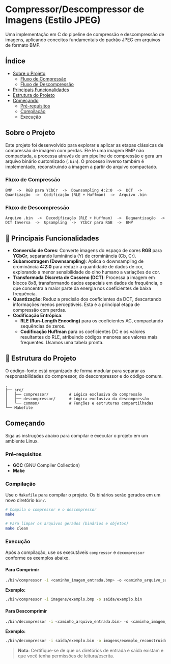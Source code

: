 # Compressor/Descompressor de Imagens (Estilo JPEG)

Uma implementação em C do pipeline de compressão e descompressão de imagens, aplicando conceitos fundamentais do padrão JPEG em arquivos de formato BMP.

## Índice

- [Sobre o Projeto](#sobre-o-projeto)
  - [Fluxo de Compressão](#fluxo-de-compressão)
  - [Fluxo de Descompressão](#fluxo-de-descompressão)
- [Principais Funcionalidades](#-principais-funcionalidades)
- [Estrutura do Projeto](#-estrutura-do-projeto)
- [Começando](#começando)
  - [Pré-requisitos](#pré-requisitos)
  - [Compilação](#compilação)
  - [Execução](#execução)

## Sobre o Projeto

Este projeto foi desenvolvido para explorar e aplicar as etapas clássicas de compressão de imagem com perdas. Ele lê uma imagem BMP não compactada, a processa através de um pipeline de compressão e gera um arquivo binário customizado (`.bin`). O processo inverso também é implementado, reconstruindo a imagem a partir do arquivo compactado.

### Fluxo de Compressão
```
BMP  ->  RGB para YCbCr  ->  Downsampling 4:2:0  ->  DCT  ->  Quantização  ->  Codificação (RLE + Huffman)  ->  Arquivo .bin
```
### Fluxo de Descompressão
```
Arquivo .bin  ->  Decodificação (RLE + Huffman)  ->  Dequantização  ->  DCT Inversa  ->  Upsampling  ->  YCbCr para RGB  ->  BMP
```

## 🌟 Principais Funcionalidades

* **Conversão de Cores**: Converte imagens do espaço de cores **RGB** para **YCbCr**, separando luminância (Y) de crominância (Cb, Cr).
* **Subamostragem (Downsampling)**: Aplica o downsampling de crominância **4:2:0** para reduzir a quantidade de dados de cor, explorando a menor sensibilidade do olho humano a variações de cor.
* **Transformada Discreta de Cosseno (DCT)**: Processa a imagem em blocos 8x8, transformando dados espaciais em dados de frequência, o que concentra a maior parte da energia nos coeficientes de baixa frequência.
* **Quantização**: Reduz a precisão dos coeficientes da DCT, descartando informações menos perceptíveis. Esta é a principal etapa de compressão com perdas.
* **Codificação Entrópica**:
    * **RLE (Run-Length Encoding)** para os coeficientes AC, compactando sequências de zeros.
    * **Codificação Huffman** para os coeficientes DC e os valores resultantes do RLE, atribuindo códigos menores aos valores mais frequentes. Usamos uma tabela pronta.

## 📂 Estrutura do Projeto

O código-fonte está organizado de forma modular para separar as responsabilidades do compressor, do descompressor e do código comum.

```
.
├── src/
│   ├── compressor/         # Lógica exclusiva da compressão
│   ├── descompressor/      # Lógica exclusiva da descompressão
│   └── common/             # Funções e estruturas compartilhadas
└── Makefile
```

## Começando

Siga as instruções abaixo para compilar e executar o projeto em um ambiente Linux.

### Pré-requisitos

* **GCC** (GNU Compiler Collection)
* **Make**

### Compilação

Use o `Makefile` para compilar o projeto. Os binários serão gerados em um novo diretório `bin/`.

```bash
# Compila o compressor e o descompressor
make

# Para limpar os arquivos gerados (binários e objetos)
make clean
```

### Execução

Após a compilação, use os executáveis `compressor` e `decompressor` conforme os exemplos abaixo.

#### Para Comprimir
```bash
./bin/compressor -i <caminho_imagem_entrada.bmp> -o <caminho_arquivo_saida.bin>
```

**Exemplo:**
```bash
./bin/compressor -i imagens/exemplo.bmp -o saida/exemplo.bin
```

#### Para Descomprimir
```bash
./bin/decompressor -i <caminho_arquivo_entrada.bin> -o <caminho_imagem_saida.bmp>
```
**Exemplo:**
```bash
./bin/decompressor -i saida/exemplo.bin -o imagens/exemplo_reconstruido.bmp
```
> **Nota**: Certifique-se de que os diretórios de entrada e saída existam e que você tenha permissões de leitura/escrita.